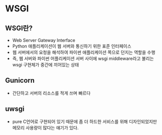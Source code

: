 # WSGI

## WSGI란?
* Web Server Gateway Interface
* Python 애플리케이션이 웹 서버와 통신하기 위한 표준 인터페이스
* 웹 서버에서의 요청을 해석하여 파이썬 애플리케이션 쪽으로 던지는 역할을 수행
* 즉, 웹 서버와 파이썬 어플리케이션 서버 사이에 wsgi middleware라고 불리는 wsgi 구현체가 중간에 끼어있는 상태

## Gunicorn
* 간단하고 서버의 리소스를 적게 쓰며 빠르다

## uwsgi
* pure C언어로 구현되어 있기 때문에 좀 더 하드한 서비스를 위해 디자인되었지만 메모리 사용량이 많다는 얘기가 있다.

